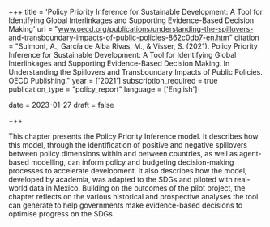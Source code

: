 +++
title = 'Policy Priority Inference for Sustainable Development: A Tool for Identifying Global Interlinkages and Supporting Evidence-Based Decision Making'
url = "www.oecd.org/publications/understanding-the-spillovers-and-transboundary-impacts-of-public-policies-862c0db7-en.htm"
citation = "Sulmont, A., García de Alba Rivas, M., &amp; Visser, S. (2021). Policy Priority Inference for Sustainable Development: A Tool for Identifying Global Interlinkages and Supporting Evidence-Based Decision Making. In Understanding the Spillovers and Transboundary Impacts of Public Policies. OECD Publishing."
year = ['2021']
subscription_required = true
publication_type = "policy_report"
language = ['English']


date = 2023-01-27
draft = false

+++

This chapter presents the Policy Priority Inference model. It describes how this model, through the identification of positive and negative spillovers between policy dimensions within and between countries, as well as agent- based modelling, can inform policy and budgeting decision-making processes to accelerate development. It also describes how the model, developed by academia, was adapted to the SDGs and piloted with real- world data in Mexico. Building on the outcomes of the pilot project, the chapter reflects on the various historical and prospective analyses the tool can generate to help governments make evidence-based decisions to optimise progress on the SDGs.
